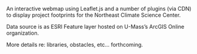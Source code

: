 An interactive webmap using Leaflet.js and a number of plugins (via
CDN) to display project footprints for the Northeast Climate Science
Center.

Data source is as ESRI Feature layer hosted on U-Mass’s ArcGIS Online
organization.

More details re: libraries, obstacles, etc… forthcoming.
